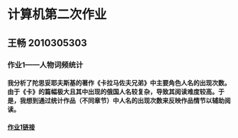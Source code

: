 #  计算机第二次作业
##  王畅  2010305303


### 作业1——人物词频统计
#### 我分析了陀思妥耶夫斯基的著作《卡拉马佐夫兄弟》中主要角色人名的出现次数。由于《卡》的篇幅极大且其中出现的俄国人名较复杂，导致其阅读难度较高。于是，我想到通过统计作品（不同章节）中人名的出现次数来反映作品情节以辅助阅读。
#### [作业1链接](http://mksw20.github.io/wordfreq_Pie.html)
